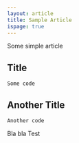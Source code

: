 ```yaml
---
layout: article
title: Sample Article
ispage: true
---
```



Some simple article


## Title

```
Some code
```

## Another Title

```
Another code
```

Bla bla Test
